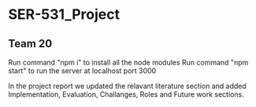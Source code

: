 # SER-531_Project
## Team 20
Run command "npm i" to install all the node modules
Run command "npm start" to run the server at localhost port 3000

In the project report we updated the relavant literature section and added Implementation, Evaluation, Challanges, Roles and Future work sections.
